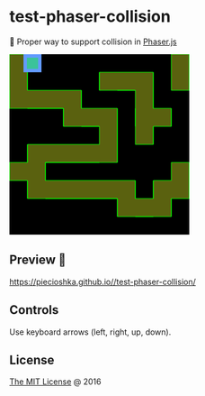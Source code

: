 # test-phaser-collision

:ledger: Proper way to support collision in [Phaser.js](http://phaser.io/) 

![](./screenshot.png)

## Preview 🎉

https://piecioshka.github.io//test-phaser-collision/

## Controls 

Use keyboard arrows (left, right, up, down).

## License

[The MIT License](http://piecioshka.mit-license.org) @ 2016
